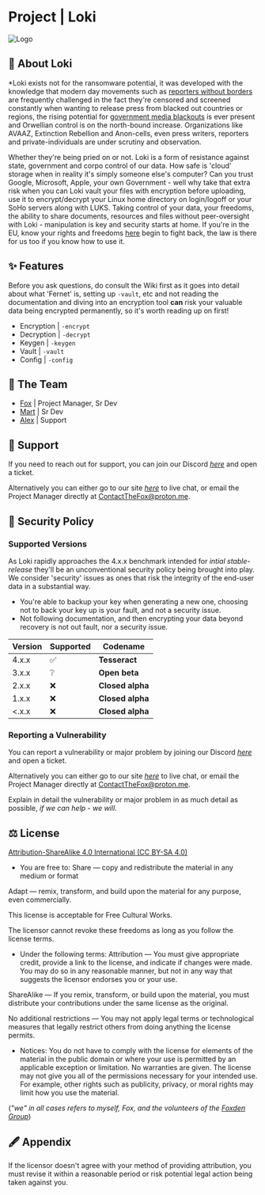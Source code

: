 # Project | Loki

![Logo](https://media.discordapp.net/attachments/1076148030446772336/1077714079419994303/loki_icon.png?width=425&height=425)
## 🚀 About Loki

 *Loki exists not for the ransomware potential, it was developed with the knowledge that modern day movements such as [reporters without borders](https://rsf.org/en) are frequently challenged in the fact they're censored and screened constantly when wanting to release press from blacked out countries or regions, the rising potential for [government media blackouts](https://en.wikipedia.org/wiki/Media_blackout) is ever present and Orwellian control is on the north-bound increase.  Organizations like AVAAZ, Extinction Rebellion and Anon-cells, even press writers, reporters and private-individuals are under scrutiny and observation.
 
 Whether they're being pried on or not.  Loki is a form of resistance against state, government and corpo control of our data.  How safe is 'cloud' storage when in reality it's simply someone else's computer?  Can you trust Google, Microsoft, Apple, your own Government - well why take that extra risk when you can Loki vault your files with encryption before uploading, use it to encrypt/decrypt your Linux home directory on login/logoff or your SoHo servers along with LUKS.  Taking control of your data, your freedoms, the ability to share documents, resources and files without peer-oversight with Loki - manipulation is key and security starts at home.  If you're in the EU, know your rights and freedoms [here](https://ec.europa.eu/info/aid-development-cooperation-fundamental-rights/your-rights-eu_en) begin to fight back, the law is there for us too if you know how to use it.
 
## ✨ Features
Before you ask questions, do consult the Wiki first as it goes into detail about what 'Fernet' is, setting up `-vault`, etc and not reading the documentation and diving into an encryption tool **can** risk your valuable data being encrypted permanently, so it's worth reading up on first!
- Encryption | `-encrypt`
- Decryption | `-decrypt`
- Keygen | `-keygen`
- Vault | `-vault`
- Config | `-config`

## 🤝 The Team

- [Fox](https://github.com/1T57H3F0X) | Project Manager, Sr Dev
- [Mart](https://github.com/marvhus) | Sr Dev
- [Alex](https://github.com/AlexKollar) | Support

## 📱 Support

If you need to reach out for support, you can join our Discord [*here*](https://discord.gg/H4CjUqHm3Q) and open a ticket.

Alternatively you can either go to our site [*here*](https://foxdengroup.github.io/) to live chat, or email the Project Manager directly at ContactTheFox@proton.me.

## 📛 Security Policy

### Supported Versions

As Loki rapidly approaches the 4.x.x benchmark intended for _intial stable-release_ they'll be an unconventional security policy being brought into play.
We consider 'security' issues as ones that risk the integrity of the end-user data in a substantial way.

 - You're able to backup your key when generating a new one, choosing not to back your key up is your fault, and not a security issue.
 - Not following documentation, and then encrypting your data beyond recovery is not out fault, nor a security issue.


| Version | Supported          | Codename        |
| ------- | ------------------ | ---------------- |
| 4.x.x   | :white_check_mark: | **Tesseract**    |
| 3.x.x   | :grey_question:    | **Open beta**    |
| 2.x.x   | :x:                | **Closed alpha** |
| 1.x.x   | :x:                | **Closed alpha** |
| <.x.x   | :x:                | **Closed alpha** |

### Reporting a Vulnerability

You can report a vulnerability or major problem by joining our Discord [*here*](https://discord.gg/H4CjUqHm3Q) and open a ticket.

Alternatively you can either go to our site [*here*](https://foxdengroup.github.io/) to live chat, or email the Project Manager directly at ContactTheFox@proton.me.

Explain in detail the vulnerability or major problem in as much detail as possible, _if we can help - we will_.

## ⚖ License

[Attribution-ShareAlike 4.0 International (CC BY-SA 4.0)](http://creativecommons.org/licenses/by-sa/4.0/)

- You are free to:
Share — copy and redistribute the material in any medium or format

Adapt — remix, transform, and build upon the material
for any purpose, even commercially.

This license is acceptable for Free Cultural Works.

The licensor cannot revoke these freedoms as long as you follow the license terms.

- Under the following terms:
Attribution — You must give appropriate credit, provide a link to the license, and indicate if changes were made. You may do so in any reasonable manner, but not in any way that suggests the licensor endorses you or your use.

ShareAlike — If you remix, transform, or build upon the material, you must distribute your contributions under the same license as the original.

No additional restrictions — You may not apply legal terms or technological measures that legally restrict others from doing anything the license permits.

- Notices:
You do not have to comply with the license for elements of the material in the public domain or where your use is permitted by an applicable exception or limitation.
No warranties are given. The license may not give you all of the permissions necessary for your intended use. For example, other rights such as publicity, privacy, or moral rights may limit how you use the material.

(_"we" in all cases refers to myself, Fox, and the volunteers of the [Foxden Group](https://github.com/FoxdenGroup)_)

## 🖋 Appendix

If the licensor doesn't agree with your method of providing attribution, you must revise it within a reasonable period or risk potential legal action being taken against you.
